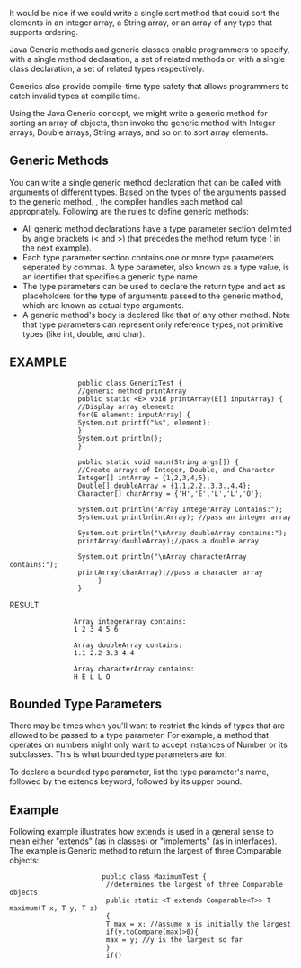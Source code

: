 It would be nice if we could write a single sort method that could sort the elements in an integer array, a String array,
or an array of any type that supports ordering.

Java Generic methods and generic classes enable programmers to specify, with a single method declaration, a set of 
related methods or, with a single class declaration, a set of related types respectively.

Generics also provide compile-time type safety that allows programmers to catch invalid types at compile time.

Using the Java Generic concept, we might write a generic method for sorting an array of objects, then invoke the 
generic method with Integer arrays, Double arrays, String arrays, and so on to sort array elements.

<h2>Generic Methods</h2>
You can write a single generic method declaration that can be called with arguments of different types. Based on the
types of the arguments passed to the generic method, , the compiler handles each method call appropriately. Following are
the rules to define generic methods:

- All generic method declarations have a type parameter section delimited by angle brackets (< and >) that precedes the
  method return type (<E> in the next example).
- Each type parameter section contains one or more type parameters seperated by commas. A type parameter, also known as
  a type value, is an identifier that specifies a generic type name.
- The type parameters can be used to declare the return type and act as placeholders for the type of arguments passed
   to the generic method, which are known as actual type arguments.
- A generic method's body is declared like that of any other method. Note that type parameters can represent only 
  reference types, not primitive types (like int, double, and char).
  
<h2>EXAMPLE</h2>  

                     public class GenericTest {
                     //generic method printArray
                     public static <E> void printArray(E[] inputArray) {
                     //Display array elements
                     for(E element: inputArray) {
                     System.out.printf("%s", element);
                     }
                     System.out.println();
                     } 
                     
                     public static void main(String args[]) {
                     //Create arrays of Integer, Double, and Character
                     Integer[] intArray = {1,2,3,4,5};
                     Double[] doubleArray = {1.1,2.2.,3.3.,4.4};
                     Character[] charArray = {'H','E','L','L','O'};
                     
                     System.out.println("Array IntegerArray Contains:");
                     System.out.println(intArray); //pass an integer array
                     
                     System.out.println("\nArray doubleArray contains:");
                     printArray(doubleArray);//pass a double array
                     
                     System.out.println("\nArray characterArray contains:");
                     printArray(charArray);//pass a character array
                          }
                     }
                     
RESULT

                    Array integerArray contains:
                    1 2 3 4 5 6

                    Array doubleArray contains:
                    1.1 2.2 3.3 4.4 

                    Array characterArray contains:
                    H E L L O
                    
<h2>Bounded Type Parameters</h2>  
There may be times when you'll want to restrict the kinds of types that are allowed to be passed to a type parameter.
For example, a method that operates on numbers might only want to accept instances of Number or its subclasses. This is
what bounded type parameters are for.

To declare a bounded type parameter, list the type parameter's name, followed by the extends keyword, followed by its 
upper bound.

<h2>Example</h2>
Following example illustrates how extends is used in a general sense to mean either "extends" (as in classes) or "implements"
(as in interfaces). The example is Generic method to return the largest of three Comparable objects:

                           public class MaximumTest {
                            //determines the largest of three Comparable objects
                            public static <T extends Comparable<T>> T maximum(T x, T y, T z)
                            {
                            T max = x; //assume x is initially the largest
                            if(y.toCompare(max)>0){
                            max = y; //y is the largest so far
                            }
                            if()
                            


